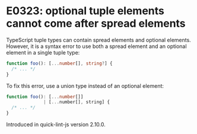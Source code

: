 # E0323: optional tuple elements cannot come after spread elements

TypeScript tuple types can contain spread elements and optional elements.
However, it is a syntax error to use both a spread element and an optional
element in a single tuple type:

```typescript
function foo(): [...number[], string?] {
  /* ... */
}
```

To fix this error, use a union type instead of an optional element:

```typescript
function foo(): [...number[]]
              | [...number[], string] {
  /* ... */
}
```

Introduced in quick-lint-js version 2.10.0.
